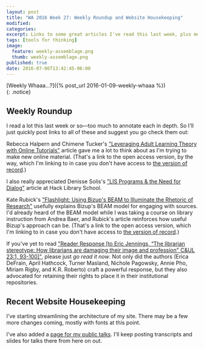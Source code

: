 ```yaml
---
layout: post
title: "WA 2016 Week 27: Weekly Roundup and Website Housekeeping"
modified:
categories: 
excerpt: Links to some great articles I've read this last week, plus mentions of a few changes here on my site.
tags: [tools for thinking]
image:
  feature: weekly-assemblage.png
  thumb: weekly-assemblage.png
published: true
date: 2016-07-06T13:42:45-06:00
---
```

  
[Weekly Whaaa…?]({% post_url 2016-01-09-weekly-whaaa %})  
{: .notice}  

## Weekly Roundup  

I read a lot this last week or so—too much to annotate each in depth. So I'll just quickly post links to all of these and suggest you go check them out:  

Rebecca Halpern and Chimene Tucker's ["Leveraging Adult Learning Theory with Online Tutorials"](http://pdxscholar.library.pdx.edu/liw_portland/Presentations/Publications/11/) <i class="ai ai-open-access"></i> article gave me a lot to think about as I'm trying to make new online material. (That's a link to the open access version, by the way, which I'm linking to in case you don't have access to [the version of record](http://dx.doi.org/10.1108/RSR-10-2014-0042).)  

I also really appreciated Denisse Solis's ["LIS Programs & the Need for Dialog"](https://hacklibraryschool.com/2016/07/06/dialogue/) article at Hack Library School.   

Kate Rubick's ["Flashlight: Using Bizup's BEAM to Illuminate the Rhetoric of Research"](http://pdxscholar.library.pdx.edu/liw_portland/Presentations/Publications/3/) <i class="ai ai-open-access"></i> usefully explains Bizup's BEAM model for engaging with sources. I'd already heard of the BEAM model while I was taking a course on library instruction from Andrea Baer, and Rubick's article reinforces how useful Bizup's approach can be. (That's a link to the open access version, which I'm linking to in case you don't have access to [the version of record](http://dx.doi.org/10.1108/RSR-10-2014-0047).)  

If you've yet to read ["Reader Response [to Eric Jennings, “The librarian stereotype: How librarians are damaging their image and profession" C&UL 23:1, 93-100]"](http://digitalcommons.unl.edu/libraryscience/339/), please just _go read it now_. Not only did the authors (Erica DeFrain, April Hathcock, Turner Masland, Nichole Pagowsky, Annie Pho, Miriam Rigby, and K.R. Roberto) craft a powerful response, but they also advocated for retaining their rights to place it in their institutional repositories.  

## Recent Website Housekeeping  

I've starting streamlining the architecture of my site. There may be a few more changes coming, mostly with fonts at this point.  

I've also added a [page for my public talks]({{site.url}}/talks/). I'll keep posting transcripts and slides for talks there from here on out.  